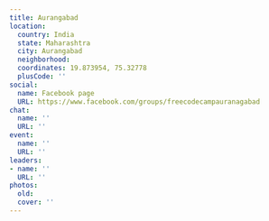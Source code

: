 ```yaml
---
title: Aurangabad
location:
  country: India
  state: Maharashtra
  city: Aurangabad
  neighborhood: 
  coordinates: 19.873954, 75.32778
  plusCode: ''
social:
  name: Facebook page
  URL: https://www.facebook.com/groups/freecodecampauranagabad
chat:
  name: ''
  URL: ''
event:
  name: ''
  URL: ''
leaders:
- name: ''
  URL: ''
photos:
  old: 
  cover: ''
---
```

